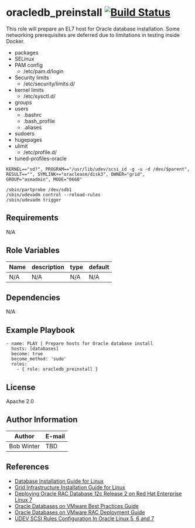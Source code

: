 # oracledb_preinstall [![Build Status](https://travis-ci.org/rdwinter2/oracledb_preinstall.png?branch=master)](https://travis-ci.org/rdwinter2/oracledb_preinstall)

This role will prepare an EL7 host for Oracle database installation. Some networking prerequisites are deferred due to limitations in testing inside Docker. 

* packages
* SELinux
* PAM config
    * /etc/pam.d/login
* Security limits
    * /etc/security/limits.d/
* kernel limits
    * /etc/sysctl.d/
* groups
* users
    * .bashrc
    * .bash_profile
    * .aliases
* sudoers
* hugepages
* ulimit
    * /etc/profile.d/
* tuned-profiles-oracle

```
KERNEL=="sd?", PROGRAM=="/usr/lib/udev/scsi_id -g -u -d /dev/$parent", RESULT=="", SYMLINK+="oracleasm/disk3", OWNER="grid", GROUP="asmadmin", MODE="0660"

/sbin/partprobe /dev/sdb1
/sbin/udevadm control --reload-rules
/sbin/udevadm trigger
```

## Requirements

N/A

## Role Variables

|Name|description|type|default|
|---|---|---|---|
|N/A|N/A|N/A|N/A|

## Dependencies

N/A

## Example Playbook

	- name: PLAY | Prepare hosts for Oracle database install
	  hosts: [databases]
	  become: true
	  become_method: 'sudo'
	  roles:
	    - { role: oracledb_preinstall }

## License

Apache 2.0

## Author Information

|Author|E-mail|
|---|---|
|Bob Winter|TBD|

## References

* [Database Installation Guide for Linux](https://docs.oracle.com/en/database/oracle/oracle-database/12.2/ladbi/database-installation-guide-linux.pdf)
* [Grid Infrastructure Installation Guide for Linux](https://docs.oracle.com/en/database/oracle/oracle-database/12.2/cwlin/grid-infrastructure-installation-guide-linux.pdf)
* [Deploying Oracle RAC Database 12c Release 2 on Red Hat Enterprise Linux 7](https://access.redhat.com/documentation/en-us/reference_architectures/2017/pdf/deploying_oracle_rac_database_12c_release_2_on_red_hat_enterprise_linux_7/Reference_Architectures-2017-Deploying_Oracle_RAC_Database_12c_Release_2_on_Red_Hat_Enterprise_Linux_7-en-US.pdf)
* [Oracle Databases on VMware Best Practices Guide](https://www.vmware.com/content/dam/digitalmarketing/vmware/en/pdf/solutions/vmware-oracle-databases-on-vmware-best-practices-guide.pdf)
* [Oracle Databases on VMware RAC Deployment Guide](https://www.vmware.com/content/dam/digitalmarketing/vmware/en/pdf/partners/oracle/vmware-oracle-rac-deploy-guide.pdf)
* [UDEV SCSI Rules Configuration In Oracle Linux 5, 6 and 7](https://oracle-base.com/articles/linux/udev-scsi-rules-configuration-in-oracle-linux)
